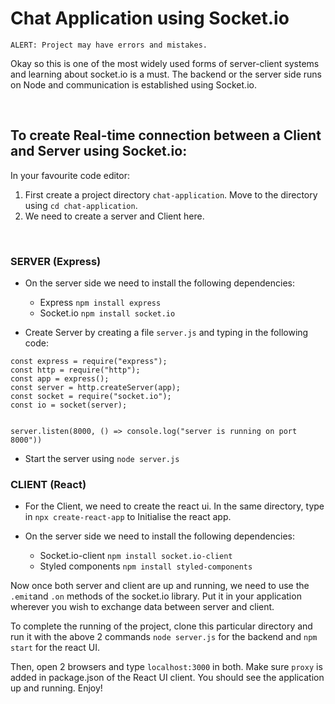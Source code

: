 # Chat Application using Socket.io

`ALERT: Project may have errors and mistakes.`

Okay so this is one of the most widely used forms of server-client systems and learning about socket.io is a must. The backend or the server side runs on Node and communication is established using Socket.io.

<br/>


## To create Real-time connection between a Client and Server using Socket.io:

In your favourite code editor: 

1. First create a project directory `chat-application`. Move  to the directory using `cd chat-application`.
2. We need to create a server and Client here.

<br/>

### SERVER (Express)


  - On the server side we need to install the following dependencies:
    * Express `npm install express`
    * Socket.io `npm install socket.io`

  - Create Server by creating a file `server.js` and typing in the following code:

```
const express = require("express");
const http = require("http");
const app = express();
const server = http.createServer(app);
const socket = require("socket.io");
const io = socket(server);


server.listen(8000, () => console.log("server is running on port 8000"))
```

  - Start the server using `node server.js`

### CLIENT (React)

  - For the Client, we need to create the react ui. In the same directory, type in `npx create-react-app` to Initialise the react app.

  - On the server side we need to install the following dependencies:
    * Socket.io-client `npm install socket.io-client` 
    * Styled components `npm install styled-components`


Now once both server and client are up and running, we need to use the `.emit`and `.on` methods of the socket.io library. Put it in your application wherever you wish to exchange data between server and client.

To complete the running of the project, clone this particular directory and run it with the above 2 commands `node server.js` for the backend and `npm start` for the react UI. 

Then, open 2 browsers and type `localhost:3000` in both. Make sure `proxy` is added in package.json of the React UI client. You should see the application up and running. Enjoy!
